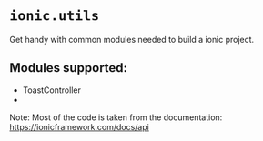 # `ionic.utils`

Get handy with common modules needed to build a ionic project.

## Modules supported:
* ToastController
* 


Note: Most of the code is taken from the documentation: https://ionicframework.com/docs/api